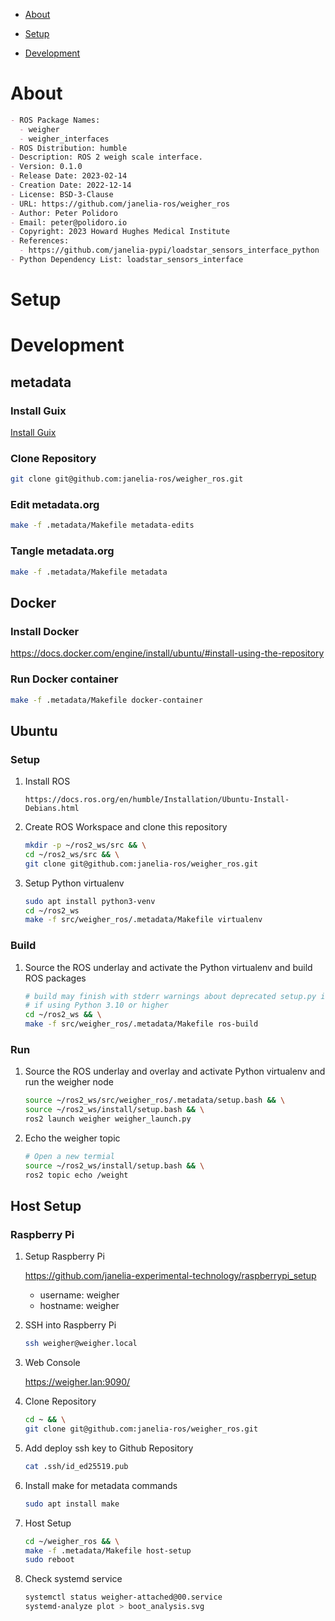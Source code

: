 - [About](#orgf26c4c5)
- [Setup](#org31e93da)
- [Development](#org5a0be01)

    <!-- This file is generated automatically from metadata -->
    <!-- File edits may be overwritten! -->


<a id="orgf26c4c5"></a>

# About

```markdown
- ROS Package Names:
  - weigher
  - weigher_interfaces
- ROS Distribution: humble
- Description: ROS 2 weigh scale interface.
- Version: 0.1.0
- Release Date: 2023-02-14
- Creation Date: 2022-12-14
- License: BSD-3-Clause
- URL: https://github.com/janelia-ros/weigher_ros
- Author: Peter Polidoro
- Email: peter@polidoro.io
- Copyright: 2023 Howard Hughes Medical Institute
- References:
  - https://github.com/janelia-pypi/loadstar_sensors_interface_python
- Python Dependency List: loadstar_sensors_interface
```


<a id="org31e93da"></a>

# Setup


<a id="org5a0be01"></a>

# Development


## metadata


### Install Guix

[Install Guix](https://guix.gnu.org/manual/en/html_node/Binary-Installation.html)


### Clone Repository

```sh
git clone git@github.com:janelia-ros/weigher_ros.git
```


### Edit metadata.org

```sh
make -f .metadata/Makefile metadata-edits
```


### Tangle metadata.org

```sh
make -f .metadata/Makefile metadata
```


## Docker


### Install Docker

<https://docs.docker.com/engine/install/ubuntu/#install-using-the-repository>


### Run Docker container

```sh
make -f .metadata/Makefile docker-container
```


## Ubuntu


### Setup

1.  Install ROS

    ```text
    https://docs.ros.org/en/humble/Installation/Ubuntu-Install-Debians.html
    ```

2.  Create ROS Workspace and clone this repository

    ```sh
    mkdir -p ~/ros2_ws/src && \
    cd ~/ros2_ws/src && \
    git clone git@github.com:janelia-ros/weigher_ros.git
    ```

3.  Setup Python virtualenv

    ```sh
    sudo apt install python3-venv
    cd ~/ros2_ws
    make -f src/weigher_ros/.metadata/Makefile virtualenv
    ```


### Build

1.  Source the ROS underlay and activate the Python virtualenv and build ROS packages

    ```sh
    # build may finish with stderr warnings about deprecated setup.py install
    # if using Python 3.10 or higher
    cd ~/ros2_ws && \
    make -f src/weigher_ros/.metadata/Makefile ros-build
    ```


### Run

1.  Source the ROS underlay and overlay and activate Python virtualenv and run the weigher node

    ```sh
    source ~/ros2_ws/src/weigher_ros/.metadata/setup.bash && \
    source ~/ros2_ws/install/setup.bash && \
    ros2 launch weigher weigher_launch.py
    ```

2.  Echo the weigher topic

    ```sh
    # Open a new termial
    source ~/ros2_ws/install/setup.bash && \
    ros2 topic echo /weight
    ```


## Host Setup


### Raspberry Pi

1.  Setup Raspberry Pi

    <https://github.com/janelia-experimental-technology/raspberrypi_setup>
    
    -   username: weigher
    -   hostname: weigher

2.  SSH into Raspberry Pi

    ```sh
    ssh weigher@weigher.local
    ```

3.  Web Console

    <https://weigher.lan:9090/>

4.  Clone Repository

    ```sh
    cd ~ && \
    git clone git@github.com:janelia-ros/weigher_ros.git
    ```

5.  Add deploy ssh key to Github Repository

    ```sh
    cat .ssh/id_ed25519.pub
    ```

6.  Install make for metadata commands

    ```sh
    sudo apt install make
    ```

7.  Host Setup

    ```sh
    cd ~/weigher_ros && \
    make -f .metadata/Makefile host-setup
    sudo reboot
    ```

8.  Check systemd service

    ```sh
    systemctl status weigher-attached@00.service
    systemd-analyze plot > boot_analysis.svg
    ```